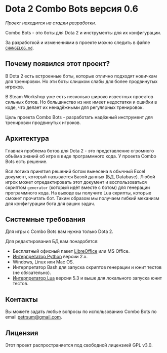 # Dota 2 Combo Bots версия 0.6

*Проект находится на стадии разработки.*

Combo Bots - это боты для Dota 2 и инструменты для их конфигурации.

За разработкой и изменениями в проекте можно следить в файле [`CHANGELOG.md`](CHANGELOG.md).

## Почему появился этот проект?

В Dota 2 есть встроенные боты, которые отлично подходят новичкам для тренировки. Но эти боты слишком слабы для более продвинутых игроков.

В Steam Workshop уже есть несколько широко известных проектов сильных ботов. Но большинство из них имеет недостатки и ошибки в коде, что делает их ненадёжными для регулярных тренировок.

Цель проекта Combo Bots - разработать надёжный инструмент для тренировки продвинутых игроков.

## Архитектура

Главная проблема ботов для Dota 2 - это представление огромного объёма знаний об игре в виде программного кода. У проекта Combo Bots есть решение.

Вся логика принятия решений ботом вынесена в обычный Excel документ, который называется Базой данных (БД, Database). Любой игрок может отредактировать этот документ и воспользоваться скриптом `generator` (который идёт вместе с ботом) для генерации программного кода. На выходе вы получите Lua скрипты, которые сможет прочитать бот. Таким образом мы получаем гибкий механизм для конфигурации бота для ваших задач.

## Системные требования

Для игры с Combo Bots вам нужна только Dota 2.

Для редактирования БД вам понадобятся:

* Бесплатный офисный пакет [LibreOffice](https://www.libreoffice.org) или MS Office.
* [Интерпретатор Python](https://www.python.org/downloads) версии 2.x.
* Windows, Linux или Mac OS.
* Интерпретатор Bash для запуска скриптов генерации и юнит тестов (не обязательно).
* [Интерпретатор Lua](https://www.lua.org/download.html) версии 5.3 и выше для локального запуска юнит тестов.

## Контакты

Вы можете задать любые вопросы по использованию Combo Bots по email  petrsum@gmail.com.

## Лицензия

Этот проект распространяется под свободной лицензией GPL v3.0.
